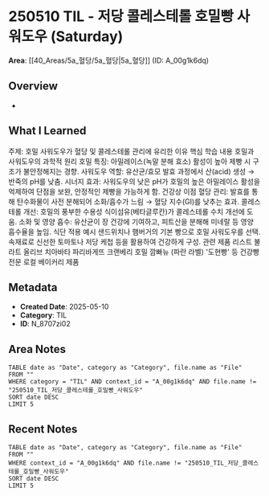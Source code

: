 # 250510 TIL - 저당 콜레스테롤 호밀빵 사워도우 (Saturday)
**Area**: [[40_Areas/5a_혈당/5a_혈당|5a_혈당]] (ID: A_00g1k6dq)
## Overview
-
## What I Learned
주제: 호밀 사워도우가 혈당 및 콜레스테롤 관리에 유리한 이유
핵심 학습 내용
    호밀과 사워도우의 과학적 원리
        호밀 특징: 아밀레이스(녹말 분해 효소) 활성이 높아 제빵 시 구조가 불안정해지는 경향.
        사워도우 역할: 유산균/효모 발효 과정에서 산(acid) 생성 → 반죽의 pH를 낮춤.
        시너지 효과: 사워도우의 낮은 pH가 호밀의 높은 아밀레이스 활성을 억제하여 단점을 보완, 안정적인 제빵을 가능하게 함.
    건강상 이점
        혈당 관리: 발효를 통해 탄수화물이 사전 분해되어 소화/흡수가 느림 → 혈당 지수(GI)를 낮추는 효과.
        콜레스테롤 개선: 호밀의 풍부한 수용성 식이섬유(베타글루칸)가 콜레스테롤 수치 개선에 도움.
        소화 및 영양 흡수: 유산균이 장 건강에 기여하고, 피트산을 분해해 미네랄 등 영양 흡수율을 높임.
    식단 적용 예시
        샌드위치나 햄버거의 기본 빵으로 호밀 사워도우를 선택.
        속재료로 신선한 토마토나 저당 케첩 등을 활용하여 건강하게 구성.
관련 제품 리스트
    불라트 올리브 치아바타
    파리바게뜨 크랜베리 호밀 깜빠뉴 (파란 라벨)
    '도현빵' 등 건강빵 전문 로컬 베이커리 제품
## Metadata
- **Created Date**: 2025-05-10
- **Category**: TIL
- **ID**: N_8707zi02
## Area Notes
```dataview
TABLE date as "Date", category as "Category", file.name as "File"
FROM ""
WHERE category = "TIL" AND context_id = "A_00g1k6dq" AND file.name != "250510_TIL_저당_콜레스테롤_호밀빵_사워도우"
SORT date DESC
LIMIT 5
```
## Recent Notes
```dataview
TABLE date as "Date", category as "Category", file.name as "File"
FROM ""
WHERE context_id = "A_00g1k6dq" AND file.name != "250510_TIL_저당_콜레스테롤_호밀빵_사워도우"
SORT date DESC
LIMIT 5
```
